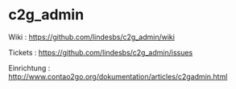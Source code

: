 c2g_admin
=========


Wiki : https://github.com/lindesbs/c2g_admin/wiki

Tickets : https://github.com/lindesbs/c2g_admin/issues

Einrichtung : http://www.contao2go.org/dokumentation/articles/c2gadmin.html
